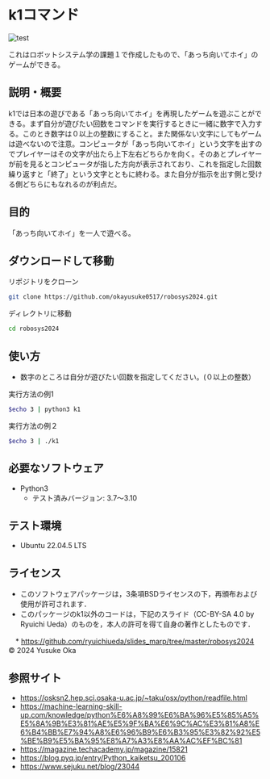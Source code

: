 # k1コマンド
![test](https://github.com/okayusuke0517/robosys2024/actions/workflows/test.yml/badge.svg)

これはロボットシステム学の課題１で作成したもので、「あっち向いてホイ」のゲームができる。

## 説明・概要

k1では日本の遊びである「あっち向いてホイ」を再現したゲームを遊ぶことができる。まず自分が遊びたい回数をコマンドを実行するときに一緒に数字で入力する。このとき数字は０以上の整数にすること。また関係ない文字にしてもゲームは遊べないので注意。コンピュータが「あっち向いてホイ」という文字を出すのでプレイヤーはその文字が出たら上下左右どちらかを向く。そのあとプレイヤーが前を見るとコンピュータが指した方向が表示されており、これを指定した回数繰り返すと「終了」という文字とともに終わる。また自分が指示を出す側と受ける側どちらにもなれるのが利点だ。

## 目的

「あっち向いてホイ」を一人で遊べる。

## ダウンロードして移動

リポジトリをクローン
```bash
git clone https://github.com/okayusuke0517/robosys2024.git
```

ディレクトリに移動
```bash
cd robosys2024
```

## 使い方
- 数字のところは自分が遊びたい回数を指定してください。(０以上の整数）

実行方法の例1
```bash
$echo 3 | python3 k1
```

実行方法の例２
```bash
$echo 3 | ./k1
```

## 必要なソフトウェア

- Python3
  - テスト済みバージョン: 3.7～3.10

## テスト環境

 - Ubuntu 22.04.5 LTS

## ライセンス

* このソフトウェアパッケージは，3条項BSDライセンスの下，再頒布および使用が許可されます．
* このパッケージのk1以外のコードは，下記のスライド（CC-BY-SA 4.0 by Ryuichi Ueda）のものを，本人の許可を得て自身の著作としたものです．

　* https://github.com/ryuichiueda/slides_marp/tree/master/robosys2024
© 2024 Yusuke Oka

## 参照サイト

- https://osksn2.hep.sci.osaka-u.ac.jp/~taku/osx/python/readfile.html      
- https://machine-learning-skill-up.com/knowledge/python%E6%A8%99%E6%BA%96%E5%85%A5%E5%8A%9B%E3%81%AE%E5%9F%BA%E6%9C%AC%E3%81%A8%E6%B4%BB%E7%94%A8%E6%96%B9%E6%B3%95%E3%82%92%E5%BE%B9%E5%BA%95%E8%A7%A3%E8%AA%AC%EF%BC%81
- https://magazine.techacademy.jp/magazine/15821
- https://blog.pyq.jp/entry/Python_kaiketsu_200106
- https://www.sejuku.net/blog/23044

